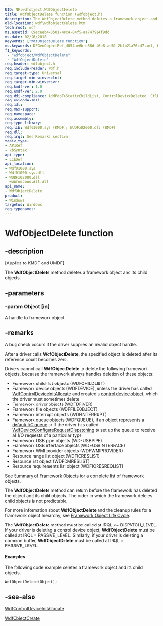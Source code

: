 ```yaml
---
UID: NF:wdfobject.WdfObjectDelete
title: WdfObjectDelete function (wdfobject.h)
description: The WdfObjectDelete method deletes a framework object and its child objects.
old-location: wdf\wdfobjectdelete.htm
tech.root: wdf
ms.assetid: 09eceeb4-8501-48c4-84f5-aa747914f9dd
ms.date: 02/26/2018
keywords: ["WdfObjectDelete function"]
ms.keywords: DFGenObjectRef_d054ae6b-e88d-46e8-ad62-2bfb23a76cd7.xml, WdfObjectDelete, WdfObjectDelete method, kmdf.wdfobjectdelete, wdf.wdfobjectdelete, wdfobject/WdfObjectDelete
f1_keywords:
 - "wdfobject/WdfObjectDelete"
 - "WdfObjectDelete"
req.header: wdfobject.h
req.include-header: Wdf.h
req.target-type: Universal
req.target-min-winverclnt: 
req.target-min-winversvr: 
req.kmdf-ver: 1.0
req.umdf-ver: 2.0
req.ddi-compliance: AddPdoToStaticChildList, ControlDeviceDeleted, CtlDeviceFinishInitDeviceAdd, CtlDeviceFinishInitDrEntry, DriverCreate, InvalidReqAccessLocal, KmdfIrql, KmdfIrql2, MemAfterReqCompletedIntIoctlA, MemAfterReqCompletedIoctlA, MemAfterReqCompletedReadA, MemAfterReqCompletedWriteA, ReqDelete, ReqSendFail
req.unicode-ansi: 
req.idl: 
req.max-support: 
req.namespace: 
req.assembly: 
req.type-library: 
req.lib: Wdf01000.sys (KMDF); WUDFx02000.dll (UMDF)
req.dll: 
req.irql: See Remarks section.
topic_type:
- APIRef
- kbSyntax
api_type:
- LibDef
api_location:
- Wdf01000.sys
- Wdf01000.sys.dll
- WUDFx02000.dll
- WUDFx02000.dll.dll
api_name:
- WdfObjectDelete
product:
- Windows
targetos: Windows
req.typenames: 
---
```


# WdfObjectDelete function


## -description


<p class="CCE_Message">[Applies to KMDF and UMDF]</p>

The <b>WdfObjectDelete</b> method deletes a framework object and its child objects.


## -parameters




### -param Object [in]

A handle to framework object.


## -remarks

A bug check occurs if the driver supplies an invalid object handle.




After a driver calls <b>WdfObjectDelete</b>, the specified object is deleted after its reference count becomes zero.

Drivers cannot call <b>WdfObjectDelete</b> to delete the following framework objects, because the framework always handles deletion of these objects:

<ul>
<li>
Framework child-list objects (WDFCHILDLIST)

</li>
<li>
Framework device objects  (WDFDEVICE), unless the driver has called <a href="https://docs.microsoft.com/windows-hardware/drivers/ddi/wdfcontrol/nf-wdfcontrol-wdfcontroldeviceinitallocate">WdfControlDeviceInitAllocate</a> and created a <a href="https://docs.microsoft.com/windows-hardware/drivers/wdf/using-control-device-objects">control device object</a>, which the driver must sometimes delete

</li>
<li>
Framework driver objects (WDFDRIVER)

</li>
<li>
Framework file objects (WDFFILEOBJECT)

</li>
<li>
Framework interrupt objects (WDFINTERRUPT)

</li>
<li>
Framework queue objects (WDFQUEUE), if an object represents a <a href="https://docs.microsoft.com/windows-hardware/drivers/wdf/creating-i-o-queues">default I/O queue</a> or if the driver has called <a href="https://docs.microsoft.com/windows-hardware/drivers/ddi/wdfdevice/nf-wdfdevice-wdfdeviceconfigurerequestdispatching">WdfDeviceConfigureRequestDispatching</a> to set up the queue to receive all I/O requests of a particular type

</li>
<li>
Framework USB pipe objects (WDFUSBPIPE)

</li>
<li>
Framework USB interface objects (WDFUSBINTERFACE)

</li>
<li>
Framework WMI provider objects (WDFWMIPROVIDER)

</li>
<li>
Resource range list object
(WDFIORESLIST)

</li>
<li>
Resource list object
(WDFCMRESLIST)

</li>
<li>
Resource requirements list object
(WDFIORESREQLIST)

</li>
</ul>
See <a href="https://docs.microsoft.com/windows-hardware/drivers/wdf/summary-of-framework-objects">Summary of Framework Objects</a> for a complete list of framework objects.

The <b>WdfObjectDelete</b> method can return before the framework has deleted the object and its child objects. The order in which the framework deletes child objects is not predictable.

For more information about <b>WdfObjectDelete</b> and the cleanup rules for a framework object hierarchy, see <a href="https://docs.microsoft.com/windows-hardware/drivers/wdf/framework-object-life-cycle">Framework Object Life Cycle</a>.

The <b>WdfObjectDelete</b> method must be called at IRQL <= DISPATCH_LEVEL. If your driver is deleting a control device object, <b>WdfObjectDelete</b> must be called at IRQL = PASSIVE_LEVEL. Similarly, if your driver is deleting a common buffer, <b>WdfObjectDelete</b> must be called at IRQL = PASSIVE_LEVEL.

#### Examples

The following code example deletes a framework object and its child objects.

```cpp
WdfObjectDelete(Object);
```



## -see-also




<a href="https://docs.microsoft.com/windows-hardware/drivers/ddi/wdfcontrol/nf-wdfcontrol-wdfcontroldeviceinitallocate">WdfControlDeviceInitAllocate</a>



<a href="https://docs.microsoft.com/windows-hardware/drivers/ddi/wdfobject/nf-wdfobject-wdfobjectcreate">WdfObjectCreate</a>
 

 

